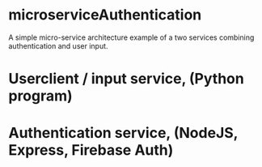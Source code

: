 # microserviceAuthentication
A simple micro-service architecture example of a two services combining authentication and user input. 

# Userclient / input service, (Python program)

# Authentication service, (NodeJS, Express, Firebase Auth)

